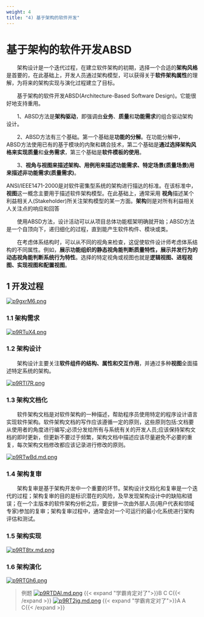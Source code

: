 ```yaml
---
weight: 4
title: "4) 基于架构的软件开发"
---
```


# 基于架构的软件开发ABSD

&emsp;&emsp;架构设计是一个迭代过程，在建立软件架构的初期，选择一个合适的**架构风格**是首要的，在此基础上，开发人员通过架构模型，可以获得关于**软件架构属性**的理解，为将来的架构实现与演化过程建立了目标。

&emsp;&emsp;基于架构的软件开发ABSD(Architecture-Based Software Design)。它能很好地支持重用。

&emsp;&emsp;1、ABSD方法是**架构驱动**，即强调由**业务**、**质量**和**功能需求**的组合驱动架构设计。

&emsp;&emsp;2、ABSD方法有三个基础。第一个基础是**功能的分解**。在功能分解中，ABSD方法使用已有的基于模块的内聚和耦合技术，第二个基础是**通过选择架构风格来实现质量**和**业务需求**，第三个基础是**软件模板的使用**。

&emsp;&emsp;3、**视角与视图来描述架构、用例用来描述功能需求、特定场景(质量场景)用来描述非功能需求(质量需求)**。

ANSI/IEEE1471-2000是对软件密集型系统的架构进行描达的标准。在该标准中，**视图**这一概念主要用于描述软件架构模型。在此基础上，通常采用 **视角**描述某个利益相关人(Stakeholder)所关注架构模型的某一方面。**架构**则是对所有利益相关人关注点的响应和回答

&emsp;&emsp;使用ABSD方法，设计活动可以从项目总体功能框架明确就开始；ABSD方法是一个自顶向下，递归细化的过程，直到能产生软件构件、模块或类。

&emsp;&emsp;在考虑体系结构时，可以从不同的视角来检查，这促使软件设计师考虑体系结构的不同属性。例如，**展示功能组织的静态视角能判断质量特性，展示并发行为的动态视角能判断系统行为特性**。选择的特定视角或视图也就是**逻辑视图、进程视图、实现视图和配置视图**。

## 1 开发过程

[![p9gxrM6.png](https://s1.ax1x.com/2023/05/15/p9gxrM6.png)](https://imgse.com/i/p9gxrM6)

### 1.1 架构需求

[![p9RTuX4.png](https://s1.ax1x.com/2023/05/17/p9RTuX4.png)](https://imgse.com/i/p9RTuX4)

### 1.2 架构设计

&emsp;&emsp;架构设计主要关注**软件组件的结构、属性和交互作用**，并通过多种**视图**全面描述特定系统的架构。

[![p9RTl7R.png](https://s1.ax1x.com/2023/05/17/p9RTl7R.png)](https://imgse.com/i/p9RTl7R)

### 1.3 架构文档化

&emsp;&emsp;软件架构文档是对软件架构的一种描述，帮助程序员使用特定的程序设计语言实现软件架构。软件架构文档的写作应该遵循一定的原则，这些原则包括:文档要从使用者的角度进行编写;必须分发给所有与系统有关的开发人员;应该保持架构文档的即时更新，但更新不要过于频繁，架构文档中描述应该尽量避免不必要的重复，每次架构文档修改都应该记录进行修改的原则。

[![p9RTwBd.md.png](https://s1.ax1x.com/2023/05/17/p9RTwBd.md.png)](https://imgse.com/i/p9RTwBd)

### 1.4 架构复审

&emsp;&emsp;架构复审是基于架构开发中一个重要的环节。架构设计文档化和复审是一个迭代的过程；架构复审的目的是标识潜在的风险，及早发现架构设计中的缺陷和错误；在一个主版本的软件架构分析之后，要安排一次由外部人员(用户代表和领域专家)参加的复审；架构复审过程中，通常会对一个可运行的最小化系统进行架构评估和测试。

### 1.5 架构实现

[![p9RT8tx.md.png](https://s1.ax1x.com/2023/05/17/p9RT8tx.md.png)](https://imgse.com/i/p9RT8tx)

### 1.6 架构演化
[![p9RTGh6.png](https://s1.ax1x.com/2023/05/17/p9RTGh6.png)](https://imgse.com/i/p9RTGh6)

>例题
[![p9RTDAI.md.png](https://s1.ax1x.com/2023/05/17/p9RTDAI.md.png)](https://imgse.com/i/p9RTDAI)
{{< expand "学霸肯定对了">}}B C C{{< /expand >}}
[![p9RT2jg.md.png](https://s1.ax1x.com/2023/05/17/p9RT2jg.md.png)](https://imgse.com/i/p9RT2jg)
{{< expand "学霸肯定对了">}}A A C{{< /expand >}}








